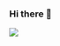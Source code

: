### Hi there 👋
[![](https://github-readme-stats.vercel.app/api?username=anuraghazra)](https://github.com/anuraghazra/github-readme-stats)
<!--
**bitzhuwei/bitzhuwei** is a ✨ _special_ ✨ repository because its `README.md` (this file) appears on your GitHub profile.

Here are some ideas to get you started:

- 🔭 I’m currently working on ...
- 🌱 I’m currently learning ...
- 👯 I’m looking to collaborate on ...
- 🤔 I’m looking for help with ...
- 💬 Ask me about ...
- 📫 How to reach me: ...
- 😄 Pronouns: ...
- ⚡ Fun fact: ...
-->

